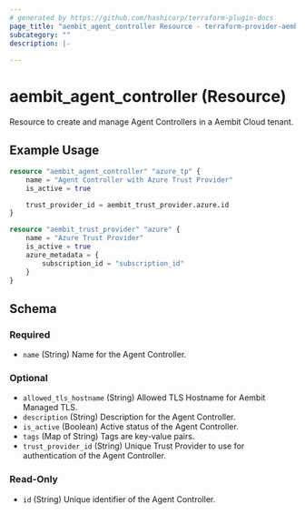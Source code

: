 ```yaml
---
# generated by https://github.com/hashicorp/terraform-plugin-docs
page_title: "aembit_agent_controller Resource - terraform-provider-aembit"
subcategory: ""
description: |-
  
---
```


# aembit_agent_controller (Resource)

Resource to create and manage Agent Controllers in a Aembit Cloud tenant.

## Example Usage
```terraform
resource "aembit_agent_controller" "azure_tp" {
	name = "Agent Controller with Azure Trust Provider"
	is_active = true

	trust_provider_id = aembit_trust_provider.azure.id
}

resource "aembit_trust_provider" "azure" {
	name = "Azure Trust Provider"
	is_active = true
	azure_metadata = {
		subscription_id = "subscription_id"
	}
}
```

<!-- schema generated by tfplugindocs -->
## Schema

### Required

- `name` (String) Name for the Agent Controller.

### Optional

- `allowed_tls_hostname` (String) Allowed TLS Hostname for Aembit Managed TLS.
- `description` (String) Description for the Agent Controller.
- `is_active` (Boolean) Active status of the Agent Controller.
- `tags` (Map of String) Tags are key-value pairs.
- `trust_provider_id` (String) Unique Trust Provider to use for authentication of the Agent Controller.

### Read-Only

- `id` (String) Unique identifier of the Agent Controller.

